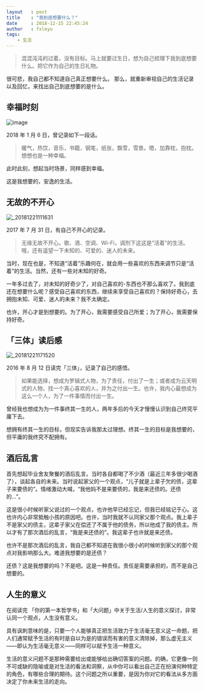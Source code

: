 ```yaml
---
layout   : post
title    : "我到底想要什么？"
date     : 2018-12-15 22:45:24
author   : fxleyu
tags:
    - 生活
---
```

> 混混沌沌的过着，没有目标。马上就要过生日，想为自己梳理下我到底想要什么。把它作为自己的生日礼物。


很可悲，我自己都不知道自己真正想要什么。
那么，就重新审视自己的生活记录以及回忆，来找出自己到底想要的是什么。

## 幸福时刻
![image](https://user-images.githubusercontent.com/3362121/50375163-f67d0d00-0633-11e9-8f36-2d3ea787df87.png)

2018 年 1 月 6 日，曾记录如下一段话。

> 暖气，热饮，音乐，书籍，钢笔，纸张，飘雪，雪景。嗯，加靠枕，抱枕。想想也是一种幸福。

此时此刻，想起当时场景，同样感到幸福。

这是我想要的，安逸的生活。

## 无故的不开心
![_20181221111631](https://user-images.githubusercontent.com/3362121/50322848-f71d8280-0511-11e9-81cd-90314946287a.jpg)

2017 年 7 月 31 日，有自己不开心的记录。

> 无缘无故不开心。歌、酒、空调、Wi-Fi，调剂下这这是“活着”的生活。哦，还有遥望一下未知的、可爱的、迷人的未来。

当时，现在也是，不知道“活着”乐趣何在，就会用一些喜欢的东西来调节只是“活着”的生活。当然，还有一些对未知的好奇。

一年多过去了，对未知的好奇少了，对自己喜欢的-东西也不那么喜欢了。我到底还在想要什么呢？感受自己喜欢的东西，继续来享受自己喜欢的？保持好奇心，去拥抱未知、可爱、迷人的未来？我不太确定。

也许，开心才是到想要的。为了开心，我需要感受自己所爱；为了开心，我需要保持好奇。

## 「三体」读后感
![_20181221171520](https://user-images.githubusercontent.com/3362121/50334708-1503db00-0544-11e9-8ffe-8d3e7523e2de.jpg)

2016 年 8 月 12 日读完「三体」，记录了自己的感悟。

> 如果能选择，想成为罗辑式人物，为了责任，付出了一生；或者成为云天明式的人物，找一个真心喜欢的人，并为之付出一生。也许，我内心最想成为这么一个人，为了一件事情而付出一生。

曾经我也想成为为一件事终其一生的人，两年多后的今天才慢慢认识到自己终究平庸下去。

想拥有终其一生的目标，但现实告诉我那太过理想。终其一生的目标是我想要的，但平庸的我终究不配拥有。

## 酒后乱言
首先想起毕业舍友聚餐的酒后乱言。当时各自都喝了不少酒（最近三年多很少喝酒了），谈起各自的未来。当时说起家父的一个观点，“儿子就是上辈子欠的债，这辈子来要债的”。情绪激动大喊，“我他妈不是来要债的，我是来还债的。还债的...”。

这是很小时候听家父说过的一个观点，也许他早已经忘记，但我已经铭记于心。这也许内心非常抵触小孩的原因吧。也许，当时我就不认同家父那个观点。我上辈子不是家父的债主，这辈子家父在偿还了不属于他的债务，所以他成了我的债主。所以才有了那次酒后的乱言，“我是来还债的”。我这辈子也许就是来还债。

也许不是那次酒后的乱言，我自己都不知道在我很小很小的时候听到家父的那个观点对我影响那么大。难道我想要的是还债？

还债？这是我想要的吗？不是吧。这是一种责任。责任是需要承担的，而不是自己想要的。

## 人生的意义
在阅读完 「你的第一本哲学书」和「大问题」中关于生活/人生的意义探讨，非常认同一个观点，人生没有意义。

具有讽刺意味的是，只要一个人能够真正把生活致力于生活毫无意义这一命题，把人们通常赋予生活的有时是自以为是的错误而有害的意义清除掉，那么虚无主义——即认为生活毫无意义——同样可以赋予生活一种意义。

生活的意义问题不是那种需要给出或能够给出确切答案的问题。的确，它更像一则不可或缺的隐喻或是对生活的看法和洞察，从中你可以看出自己正在扮演何种特定的角色，有哪些合理的期待。这个问题之所以重要，是因为你对它的看法从多方面决定了你未来生活的走向。
